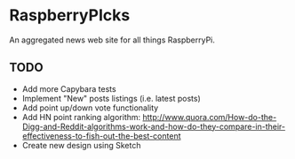 # RaspberryPIcks

An aggregated news web site for all things RaspberryPi.

## TODO

* Add more Capybara tests
* Implement "New" posts listings (i.e. latest posts)
* Add point up/down vote functionality
* Add HN point ranking algorithm: <http://www.quora.com/How-do-the-Digg-and-Reddit-algorithms-work-and-how-do-they-compare-in-their-effectiveness-to-fish-out-the-best-content>
* Create new design using Sketch

